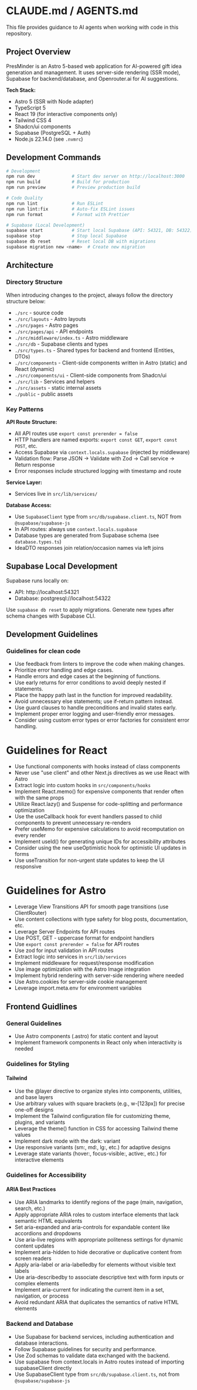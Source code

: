 # CLAUDE.md / AGENTS.md

This file provides guidance to AI agents when working with code in this repository.

## Project Overview

PresMinder is an Astro 5-based web application for AI-powered gift idea generation and management. It uses server-side rendering (SSR mode), Supabase for backend/database, and Openrouter.ai for AI suggestions.

**Tech Stack:**

- Astro 5 (SSR with Node adapter)
- TypeScript 5
- React 19 (for interactive components only)
- Tailwind CSS 4
- Shadcn/ui components
- Supabase (PostgreSQL + Auth)
- Node.js 22.14.0 (see `.nvmrc`)

## Development Commands

```bash
# Development
npm run dev              # Start dev server on http://localhost:3000
npm run build            # Build for production
npm run preview          # Preview production build

# Code Quality
npm run lint             # Run ESLint
npm run lint:fix         # Auto-fix ESLint issues
npm run format           # Format with Prettier

# Supabase (Local Development)
supabase start           # Start local Supabase (API: 54321, DB: 54322)
supabase stop            # Stop local Supabase
supabase db reset        # Reset local DB with migrations
supabase migration new <name>  # Create new migration
```

## Architecture

### Directory Structure

When introducing changes to the project, always follow the directory structure below:

- `./src` - source code
- `./src/layouts` - Astro layouts
- `./src/pages` - Astro pages
- `./src/pages/api` - API endpoints
- `./src/middleware/index.ts` - Astro middleware
- `./src/db` - Supabase clients and types
- `./src/types.ts` - Shared types for backend and frontend (Entities, DTOs)
- `./src/components` - Client-side components written in Astro (static) and React (dynamic)
- `./src/components/ui` - Client-side components from Shadcn/ui
- `./src/lib` - Services and helpers
- `./src/assets` - static internal assets
- `./public` - public assets

### Key Patterns

**API Route Structure:**

- All API routes use `export const prerender = false`
- HTTP handlers are named exports: `export const GET`, `export const POST`, etc.
- Access Supabase via `context.locals.supabase` (injected by middleware)
- Validation flow: Parse JSON → Validate with Zod → Call service → Return response
- Error responses include structured logging with timestamp and route

**Service Layer:**

- Services live in `src/lib/services/`

**Database Access:**

- Use `SupabaseClient` type from `src/db/supabase.client.ts`, NOT from `@supabase/supabase-js`
- In API routes: always use `context.locals.supabase`
- Database types are generated from Supabase schema (see `database.types.ts`)
- IdeaDTO responses join relation/occasion names via left joins

## Supabase Local Development

Supabase runs locally on:

- API: http://localhost:54321
- Database: postgresql://localhost:54322

Use `supabase db reset` to apply migrations. Generate new types after schema changes with Supabase CLI.

## Development Guidelines

### Guidelines for clean code

- Use feedback from linters to improve the code when making changes.
- Prioritize error handling and edge cases.
- Handle errors and edge cases at the beginning of functions.
- Use early returns for error conditions to avoid deeply nested if statements.
- Place the happy path last in the function for improved readability.
- Avoid unnecessary else statements; use if-return pattern instead.
- Use guard clauses to handle preconditions and invalid states early.
- Implement proper error logging and user-friendly error messages.
- Consider using custom error types or error factories for consistent error handling.

# Guidelines for React

- Use functional components with hooks instead of class components
- Never use "use client" and other Next.js directives as we use React with Astro
- Extract logic into custom hooks in `src/components/hooks`
- Implement React.memo() for expensive components that render often with the same props
- Utilize React.lazy() and Suspense for code-splitting and performance optimization
- Use the useCallback hook for event handlers passed to child components to prevent unnecessary re-renders
- Prefer useMemo for expensive calculations to avoid recomputation on every render
- Implement useId() for generating unique IDs for accessibility attributes
- Consider using the new useOptimistic hook for optimistic UI updates in forms
- Use useTransition for non-urgent state updates to keep the UI responsive

# Guidelines for Astro

- Leverage View Transitions API for smooth page transitions (use ClientRouter)
- Use content collections with type safety for blog posts, documentation, etc.
- Leverage Server Endpoints for API routes
- Use POST, GET - uppercase format for endpoint handlers
- Use `export const prerender = false` for API routes
- Use zod for input validation in API routes
- Extract logic into services in `src/lib/services`
- Implement middleware for request/response modification
- Use image optimization with the Astro Image integration
- Implement hybrid rendering with server-side rendering where needed
- Use Astro.cookies for server-side cookie management
- Leverage import.meta.env for environment variables

## Frontend Guidlines

### General Guidelines

- Use Astro components (.astro) for static content and layout
- Implement framework components in React only when interactivity is needed

### Guidelines for Styling

#### Tailwind

- Use the @layer directive to organize styles into components, utilities, and base layers
- Use arbitrary values with square brackets (e.g., w-[123px]) for precise one-off designs
- Implement the Tailwind configuration file for customizing theme, plugins, and variants
- Leverage the theme() function in CSS for accessing Tailwind theme values
- Implement dark mode with the dark: variant
- Use responsive variants (sm:, md:, lg:, etc.) for adaptive designs
- Leverage state variants (hover:, focus-visible:, active:, etc.) for interactive elements

### Guidelines for Accessibility

#### ARIA Best Practices

- Use ARIA landmarks to identify regions of the page (main, navigation, search, etc.)
- Apply appropriate ARIA roles to custom interface elements that lack semantic HTML equivalents
- Set aria-expanded and aria-controls for expandable content like accordions and dropdowns
- Use aria-live regions with appropriate politeness settings for dynamic content updates
- Implement aria-hidden to hide decorative or duplicative content from screen readers
- Apply aria-label or aria-labelledby for elements without visible text labels
- Use aria-describedby to associate descriptive text with form inputs or complex elements
- Implement aria-current for indicating the current item in a set, navigation, or process
- Avoid redundant ARIA that duplicates the semantics of native HTML elements

### Backend and Database

- Use Supabase for backend services, including authentication and database interactions.
- Follow Supabase guidelines for security and performance.
- Use Zod schemas to validate data exchanged with the backend.
- Use supabase from context.locals in Astro routes instead of importing supabaseClient directly
- Use SupabaseClient type from `src/db/supabase.client.ts`, not from `@supabase/supabase-js`
